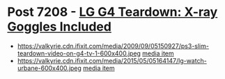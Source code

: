 # Post 7208 - [LG G4 Teardown: X-ray Goggles Included](https://www.ifixit.com/News/7208/lg-g4)

- https://valkyrie.cdn.ifixit.com/media/2009/09/05150927/ps3-slim-teardown-video-on-g4-tv-1-600x400.jpeg [media item](media-28627.md)
- https://valkyrie.cdn.ifixit.com/media/2015/05/05164147/lg-watch-urbane-600x400.jpeg [media item](media-27895.md)